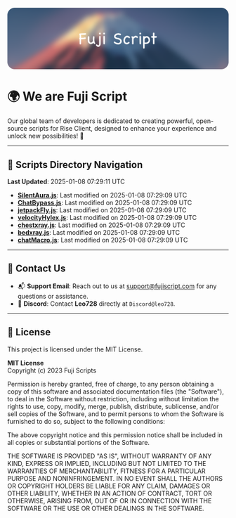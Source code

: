 ![Banner](.github/b.webp)

# 🌍 **We are Fuji Script**

Our global team of developers is dedicated to creating powerful, open-source scripts for Rise Client, designed to enhance your experience and unlock new possibilities! 🌟

---
<!-- SCRIPTS_NAVIGATION_START -->
## 📂 **Scripts Directory Navigation**

**Last Updated**: 2025-01-08 07:29:11 UTC

- **[SilentAura.js](scripts/SilentAura.js)**: Last modified on 2025-01-08 07:29:09 UTC
- **[ChatBypass.js](scripts/ChatBypass.js)**: Last modified on 2025-01-08 07:29:09 UTC
- **[jetpackFly.js](scripts/jetpackFly.js)**: Last modified on 2025-01-08 07:29:09 UTC
- **[velocityHylex.js](scripts/velocityHylex.js)**: Last modified on 2025-01-08 07:29:09 UTC
- **[chestxray.js](scripts/chestxray.js)**: Last modified on 2025-01-08 07:29:09 UTC
- **[bedxray.js](scripts/bedxray.js)**: Last modified on 2025-01-08 07:29:09 UTC
- **[chatMacro.js](scripts/chatMacro.js)**: Last modified on 2025-01-08 07:29:09 UTC

<!-- SCRIPTS_NAVIGATION_END -->

---

## 💬 **Contact Us**  
- 📬 **Support Email**: Reach out to us at [support@fujiscript.com](mailto:support@fujiscript.com) for any questions or assistance.  
- 💬 **Discord**: Contact **Leo728** directly at `Discord@leo728`.

---

## 📜 **License**

This project is licensed under the MIT License.  

**MIT License**  
Copyright (c) 2023 Fuji Scripts  

Permission is hereby granted, free of charge, to any person obtaining a copy of this software and associated documentation files (the "Software"), to deal in the Software without restriction, including without limitation the rights to use, copy, modify, merge, publish, distribute, sublicense, and/or sell copies of the Software, and to permit persons to whom the Software is furnished to do so, subject to the following conditions:  

The above copyright notice and this permission notice shall be included in all copies or substantial portions of the Software.  

THE SOFTWARE IS PROVIDED "AS IS", WITHOUT WARRANTY OF ANY KIND, EXPRESS OR IMPLIED, INCLUDING BUT NOT LIMITED TO THE WARRANTIES OF MERCHANTABILITY, FITNESS FOR A PARTICULAR PURPOSE AND NONINFRINGEMENT. IN NO EVENT SHALL THE AUTHORS OR COPYRIGHT HOLDERS BE LIABLE FOR ANY CLAIM, DAMAGES OR OTHER LIABILITY, WHETHER IN AN ACTION OF CONTRACT, TORT OR OTHERWISE, ARISING FROM, OUT OF OR IN CONNECTION WITH THE SOFTWARE OR THE USE OR OTHER DEALINGS IN THE SOFTWARE.  
